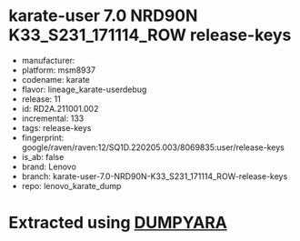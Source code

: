# karate-user 7.0 NRD90N K33_S231_171114_ROW release-keys
- manufacturer: 
- platform: msm8937
- codename: karate
- flavor: lineage_karate-userdebug
- release: 11
- id: RD2A.211001.002
- incremental: 133
- tags: release-keys
- fingerprint: google/raven/raven:12/SQ1D.220205.003/8069835:user/release-keys
- is_ab: false
- brand: Lenovo
- branch: karate-user-7.0-NRD90N-K33_S231_171114_ROW-release-keys
- repo: lenovo_karate_dump

# Extracted using [DUMPYARA](https://github.com/AndroidDumps/dumpyara)
